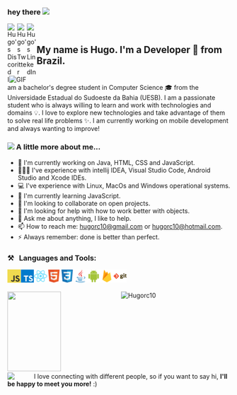 ### hey there <img src="https://media.giphy.com/media/hvRJCLFzcasrR4ia7z/giphy.gif" width="25px">

<a href="https://discord.gg">
  <img align="left" alt="Hugo's Discord" width="22px" src="https://raw.githubusercontent.com/peterthehan/peterthehan/master/assets/discord.svg" />
</a>
<a href="https://twitter.com/hugo_rc10">
  <img align="left" alt="Hugo's Twitter" width="22px" src="https://raw.githubusercontent.com/peterthehan/peterthehan/master/assets/twitter.svg" />
</a>
<a href="https://www.linkedin.com/in/hugo-teixeira-mafra/">
  <img align="left" alt="Hugo's LinkedIn" width="22px" src="https://raw.githubusercontent.com/peterthehan/peterthehan/master/assets/linkedin.svg" />
</a>
<br />
<h2>My name is Hugo. I'm a Developer 🚀 from Brazil.</h2>

<img align="right" width="500" alt="GIF" src="https://www.aalpha.net/wp-content/uploads/2020/12/full-stack-development.gif"/>

<p>
 I am a bachelor's degree student in Computer Science 🎓 from the Universidade Estadual do Sudoeste da Bahia (UESB). I am a passionate student who is always   willing to learn and work with technologies and domains 💡. I love to explore new technologies and take advantage of them to solve real life problems ✨. I am currently working on mobile development and always wanting to improve!
</p>

### <img src="https://media.giphy.com/media/VgCDAzcKvsR6OM0uWg/giphy.gif" width="50"> A little more about me...

- 🔭  I'm currently working on Java, HTML, CSS and JavaScript.
- 👨🏽‍💻  I've experience with intellij IDEA, Visual Studio Code, Android Studio and Xcode IDEs.
- 💻  I've experience with Linux, MacOs and Windows operational systems.
- 🌱  I'm currently learning JavaScript.
- 👯  I'm looking to collaborate on open projects.
- 🤔  I'm looking for help with how to work better with objects.
- 💬  Ask me about anything, I like to help.
- 📫  How to reach me: hugorc10@gmail.com or hugorc10@hotmail.com.
- ⚡  Always remember: done is better than perfect.

<!-- <a href="https://github.com/Hugorc10/">
    <img width="50%" align="right" alt="Hugo's github stats" src="https://github-readme-stats.vercel.app/api?username=Hugorc10&show_icons=true&hide_border=true" />
 </a> -->

### ⚒&nbsp;&nbsp;&nbsp;**Languages and Tools:** 
<div style="display: inline_block">
  <img align="left" height="30"alt="JavaScript" src="https://raw.githubusercontent.com/github/explore/80688e429a7d4ef2fca1e82350fe8e3517d3494d/topics/javascript/javascript.png">
 <img align="left" height="30" alt="TypeScript" height="30" src="https://raw.githubusercontent.com/devicons/devicon/master/icons/typescript/typescript-plain.svg">
 <img align="left" height="30" alt="React" height="30" src="https://raw.githubusercontent.com/devicons/devicon/master/icons/react/react-original.svg">
 <img align="left" height="30" alt="HTML" height="30" src="https://raw.githubusercontent.com/devicons/devicon/master/icons/html5/html5-original.svg">
 <img align="left" height="30" alt="CSS" height="30" src="https://raw.githubusercontent.com/devicons/devicon/master/icons/css3/css3-original.svg">
 <img align="left" height="30" alt="Java" height="30" src="https://raw.githubusercontent.com/devicons/devicon/master/icons/java/java-original.svg">
 <img align="left" height="30" alt="Android" height="30" src="https://raw.githubusercontent.com/devicons/devicon/master/icons/android/android-original.svg">
 <img align="left" height="30" alt="Firebase" src="https://raw.githubusercontent.com/github/explore/80688e429a7d4ef2fca1e82350fe8e3517d3494d/topics/firebase/firebase.png"> 
 <img height="30" src="https://raw.githubusercontent.com/github/explore/80688e429a7d4ef2fca1e82350fe8e3517d3494d/topics/git/git.png">
 <br />
</div>

<br />

<img align="right" width="49%" src="https://github-readme-stats.vercel.app/api?username=Hugorc10&show_icons=true&theme=gotham" alt="Hugorc10" />
<img height="180em" width="49%" src="https://github-readme-stats.vercel.app/api/top-langs/?username=Hugorc10&layout=compact&theme=vue-dark" />

<img align="left" src="https://media.giphy.com/media/LnQjpWaON8nhr21vNW/giphy.gif" width="60">
<br />
I love connecting with different people, so if you want to say hi, <b>I'll be happy to meet you more!</b> :)

<!-- <p align="center"> <img src="https://github-readme-stats.vercel.app/api?username=Hugorc10&show_icons=true&theme=gotham" alt="Hugorc10" /> -->

